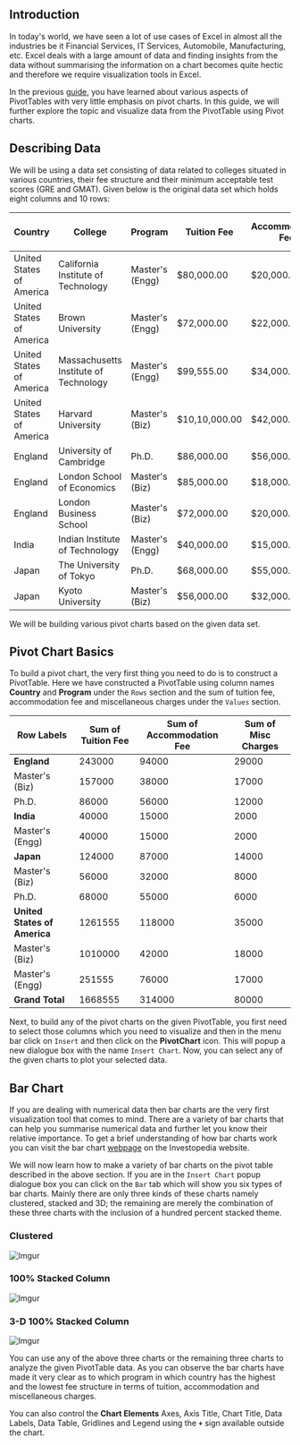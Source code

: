 ## Introduction
In today's world, we have seen a lot of use cases of Excel in almost all the industries be it Financial Services, IT Services, Automobile, Manufacturing, etc. Excel deals with a large amount of data and finding insights from the data without summarising the information on a chart becomes quite hectic and therefore we require visualization tools in Excel. 

In the previous [guide](/guides/exploring-data-with-pivottables), you have learned about various aspects of PivotTables with very little emphasis on pivot charts. In this guide, we will further explore the topic and visualize data from the PivotTable using Pivot charts.

## Describing Data
We will be using a data set consisting of data related to colleges situated in various countries, their fee structure and their minimum acceptable test scores (GRE and GMAT). Given below is the original data set which holds eight columns and 10 rows:

|         Country          |                College                |     Program     |  Tuition Fee  | Accommodation Fee | Misc Charges | Min GMAT Score | Min GRE Score |
|--------------------------|---------------------------------------|-----------------|---------------|------------------|--------------|----------------|---------------|
| United States of America | California Institute of Technology    | Master's (Engg) | $80,000.00    | $20,000.00       | $5,000.00    |                |           315 |
| United States of America | Brown University                      | Master's (Engg) | $72,000.00    | $22,000.00       | $3,000.00    |                |           317 |
| United States of America | Massachusetts Institute of Technology | Master's (Engg) | $99,555.00    | $34,000.00       | $9,000.00    |                |           324 |
| United States of America | Harvard University                    | Master's (Biz)  | $10,10,000.00 | $42,000.00       | $18,000.00   |            770 |               |
| England                  | University of Cambridge               | Ph.D.           | $86,000.00    | $56,000.00       | $12,000.00   |                |           317 |
| England                  | London School of Economics            | Master's (Biz)  | $85,000.00    | $18,000.00       | $9,000.00    |            720 |               |
| England                  | London Business School                | Master's (Biz)  | $72,000.00    | $20,000.00       | $8,000.00    |            700 |               |
| India                    | Indian Institute of Technology        | Master's (Engg) | $40,000.00    | $15,000.00       | $2,000.00    |                |           321 |
| Japan                    | The University of Tokyo               | Ph.D.           | $68,000.00    | $55,000.00       | $6,000.00    |                |           314 |
| Japan                    | Kyoto University                      | Master's (Biz)  | $56,000.00    | $32,000.00       | $8,000.00    |            715 |               |

We will be building various pivot charts based on the given data set.

## Pivot Chart Basics
To build a pivot chart, the very first thing you need to do is to construct a PivotTable. Here we have constructed a PivotTable using column names **Country** and **Program** under the `Rows` section and the sum of tuition fee, accommodation fee and miscellaneous charges under the `Values` section.

|        Row Labels        | Sum of Tuition Fee | Sum of Accommodation Fee | Sum of Misc Charges |
|--------------------------|--------------------|-------------------------|---------------------|
| **England**                  |             243000 |                   94000 |               29000 |
| Master's (Biz)           |             157000 |                   38000 |               17000 |
| Ph.D.                    |              86000 |                   56000 |               12000 |
| **India**                    |              40000 |                   15000 |                2000 |
| Master's (Engg)          |              40000 |                   15000 |                2000 |
| **Japan**                    |             124000 |                   87000 |               14000 |
| Master's (Biz)           |              56000 |                   32000 |                8000 |
| Ph.D.                    |              68000 |                   55000 |                6000 |
| **United States of America** |            1261555 |                  118000 |               35000 |
| Master's (Biz)           |            1010000 |                   42000 |               18000 |
| Master's (Engg)          |             251555 |                   76000 |               17000 |
| **Grand Total**              |            1668555 |                  314000 |               80000 |

Next, to build any of the pivot charts on the given PivotTable, you first need to select those columns which you need to visualize and then in the menu bar click on `Insert` and then click on the **PivotChart** icon. This will popup a new dialogue box with the name `Insert Chart`. Now, you can select any of the given charts to plot your selected data.

## Bar Chart
If you are dealing with numerical data then bar charts are the very first visualization tool that comes to mind. There are a variety of bar charts that can help you summarise numerical data and further let you know their relative importance. To get a brief understanding of how bar charts work you can visit the bar chart [webpage](https://www.investopedia.com/terms/b/barchart.asp) on the Investopedia website. 

We will now learn how to make a variety of bar charts on the pivot table described in the above section. 
If you are in the `Insert Chart` popup dialogue box you can click on the `Bar` tab which will show you six types of bar charts. Mainly there are only three kinds of these charts namely clustered, stacked and 3D; the remaining are merely the combination of these three charts with the inclusion of a hundred percent stacked theme.

### Clustered
![Imgur](https://i.imgur.com/hFMzd0O.png)

### 100% Stacked Column
![Imgur](https://i.imgur.com/KRFTVpK.png)

### 3-D 100% Stacked Column
![Imgur](https://i.imgur.com/1ELyGX2.png)

You can use any of the above three charts or the remaining three charts to analyze the given PivotTable data. As you can observe the bar charts have made it very clear as to which program in which country has the highest and the lowest fee structure in terms of tuition, accommodation and miscellaneous charges.

You can also control the **Chart Elements** Axes, Axis Title, Chart Title, Data Labels, Data Table, Gridlines and Legend using the **`+`** sign available outside the chart.
